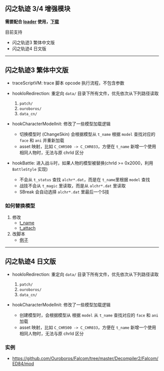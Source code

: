 ## 闪之轨迹 3/4 增强模块

**需要配合 [loader](https://github.com/Ouroboros/Falcom/tree/master/ed83/loader) 使用，[下载](https://github.com/Ouroboros/Falcom/releases/download/1.0/loader.7z)**

目前支持
* 闪之轨迹3 繁体中文版
* 闪之轨迹4 日文版

--------------------

## 闪之轨迹3 繁体中文版

* traceScriptVM: trace 脚本 opcode 执行流程，不包含参数
* hookIoRedirection: 重定向 `data/` 目录下所有文件，优先依次从下列路径读取
  1. `patch/`
  2. `ouroboros/`
  3. `data_cn/`

* hookCharacterModelInit: 修改了一些模型加载逻辑
  * 切换模型时 (ChangeSkin) 会根据模型从 `t_name` 根据 `model` 查找对应的 `face` 和 `ani` 并重新加载
  * asset 映射，比如 `C_CHR500 -> C_CHR033`，方便在 `t_name` 新增一个使用相同人物时，无法与原 chrId 区分

* hookBattle: 进入战斗时，如果人物的模型被替换(chrId >= 0x2000，利用 `BattleStyle` 实现)
  * 不会从 `t_status` 查找 `alchr*.dat`，而是在 `t_name`里根据 `model` 查找
  * 战技不会从 `t_magic` 里读取，而是从 `alchr*.dat` 里读取
  * SBreak 会自动选择 `alchr*.dat` 里最后一个S技

### 如何替换模型

1. 修改
    * [t_name](https://github.com/Ouroboros/Falcom/blob/e674b61cbde691317a1628278dee29ca3bd8cf9e/Decompiler2/Falcom/ED83/mod/t_name.py#L23719)
    * [t_attach](https://github.com/Ouroboros/Falcom/blob/e674b61cbde691317a1628278dee29ca3bd8cf9e/Decompiler2/Falcom/ED83/mod/t_attach.py#L1524)
2. 改脚本
    * [例子](https://github.com/Ouroboros/Falcom/blob/e674b61cbde691317a1628278dee29ca3bd8cf9e/Decompiler2/Falcom/ED83/mod/hack.py#L29)

----------------

## 闪之轨迹4 日文版

* hookIoRedirection: 重定向 `data/` 目录下所有文件，优先依次从下列路径读取
  1. `patch/`
  2. `ouroboros/`
  3. `data_cn/`

* hookCharacterModelInit: 修改了一些模型加载逻辑
  * 创建模型时，会根据模型从 根据 `model` 从 `t_name` 查找对应的 `face` 和 `ani` 加载
  * asset 映射，比如 `C_CHR500 -> C_CHR033`，方便在 `t_name` 新增一个使用相同人物时，无法与原 chrId 区分

### 实例
  * https://github.com/Ouroboros/Falcom/tree/master/Decompiler2/Falcom/ED84/mod
